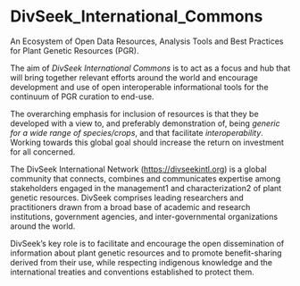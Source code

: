 # DivSeek_International_Commons
An Ecosystem of Open Data Resources, Analysis Tools and Best Practices for Plant Genetic Resources (PGR).

The aim of _DivSeek International Commons_ is to act as a focus and hub that will bring together relevant efforts around the world and encourage development and use of open interoperable informational tools for the continuum of PGR curation to end-use. 

The overarching emphasis for inclusion of resources is that they be developed with a view to, and preferably demonstration of, being *generic for a wide range of species/crops*, and that facilitate *interoperability*. Working towards this global goal should increase the return on investment for all concerned.

The DivSeek International Network (https://divseekintl.org) is a global community that connects, combines and communicates expertise among stakeholders engaged in the management1 and characterization2 of plant genetic resources. DivSeek comprises leading researchers and practitioners drawn from a broad base of academic and research institutions, government agencies, and inter-governmental organizations around the world. 

DivSeek’s key role is to facilitate and encourage the open dissemination of information about plant genetic resources and to promote benefit-sharing derived from their use, while respecting indigenous knowledge and the international treaties and conventions established to protect them.
